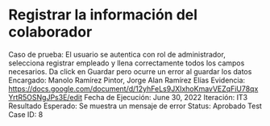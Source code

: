 # Registrar la información del colaborador

Caso de prueba: El usuario se autentica con rol de administrador, selecciona registrar empleado y llena correctamente todos los campos necesarios. Da click en Guardar pero ocurre un error al guardar los datos
Encargado: Manolo Ramírez Pintor, Jorge Alan Ramírez Elías
Evidencia: https://docs.google.com/document/d/12yhFeLs9JXIxhoKmavVEZqFiU78qxYrtR5OSNgJPs3E/edit
Fecha de Ejecución: June 30, 2022
Iteración: IT3
Resultado Esperado: Se muestra un mensaje de error
Status: Aprobado
Test Case ID: 8